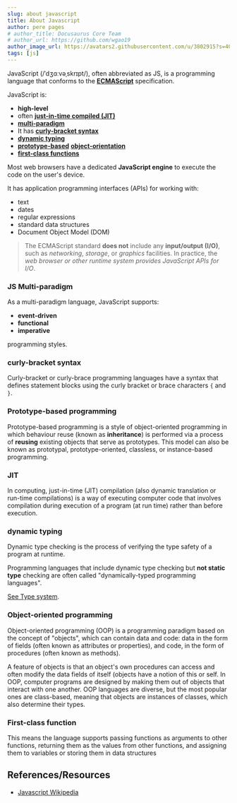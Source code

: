 ```yaml
---
slug: about javascript
title: About Javascript
author: pere pages
# author_title: Docusaurus Core Team
# author_url: https://github.com/wgao19
author_image_url: https://avatars2.githubusercontent.com/u/3802915?s=400&v=4
tags: [js]
---
```


JavaScript (/ˈdʒɑːvəˌskrɪpt/), often abbreviated as JS, is a programming language that conforms to the **[ECMAScript](https://en.wikipedia.org/wiki/ECMAScript)** specification.

JavaScript is:

- **high-level**
- often **[just-in-time compiled (JIT)](#jit)**
- **[multi-paradigm](#js-multi-paradigm)**
- It has **[curly-bracket syntax](#curly-bracket-syntax)**
- **[dynamic typing](#dynamic-typing)**
- **[prototype-based](#prototype-based-programming)** **[object-orientation](#object-oriented-programming)**
- **[first-class functions](#first-class-function)**

Most web browsers have a dedicated **JavaScript engine** to execute the code on the user's device.

It has application programming interfaces (APIs) for working with:

- text
- dates
- regular expressions
- standard data structures
- Document Object Model (DOM)

> The ECMAScript standard **does not** include any **input/output (I/O)**, such as *networking*, *storage*, or *graphics* facilities. In practice, the *web browser or other runtime system provides JavaScript APIs for I/O*.

### JS Multi-paradigm

As a multi-paradigm language, JavaScript supports:

- **event-driven**
- **functional**
- **imperative**

programming styles.

### curly-bracket syntax

Curly-bracket or curly-brace programming languages have a syntax that defines statement blocks using the curly bracket or brace characters `{` and `}`.

### Prototype-based programming

Prototype-based programming is a style of object-oriented programming in which behaviour reuse (known as **inheritance**) is performed via a process of **reusing** existing objects that serve as prototypes. This model can also be known as prototypal, prototype-oriented, classless, or instance-based programming.

### JIT

In computing, just-in-time (JIT) compilation (also dynamic translation or run-time compilations) is a way of executing computer code that involves compilation during execution of a program (at run time) rather than before execution.

### dynamic typing

Dynamic type checking is the process of verifying the type safety of a program at runtime.

Programming languages that include dynamic type checking but **not static type** checking are often called "dynamically-typed programming languages".

[See Type system](https://en.wikipedia.org/wiki/Type_system).

### Object-oriented programming

Object-oriented programming (OOP) is a programming paradigm based on the concept of "objects", which can contain data and code: data in the form of fields (often known as attributes or properties), and code, in the form of procedures (often known as methods).

A feature of objects is that an object's own procedures can access and often modify the data fields of itself (objects have a notion of this or self. In OOP, computer programs are designed by making them out of objects that interact with one another. OOP languages are diverse, but the most popular ones are class-based, meaning that objects are instances of classes, which also determine their types.

### First-class function

This means the language supports passing functions as arguments to other functions, returning them as the values from other functions, and assigning them to variables or storing them in data structures

## References/Resources

- [Javascript Wikipedia](https://en.wikipedia.org/wiki/JavaScript)